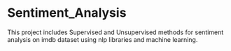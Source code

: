 # Sentiment_Analysis
This project includes Supervised and Unsupervised methods  for sentiment analysis on imdb dataset using nlp libraries and machine learning.
